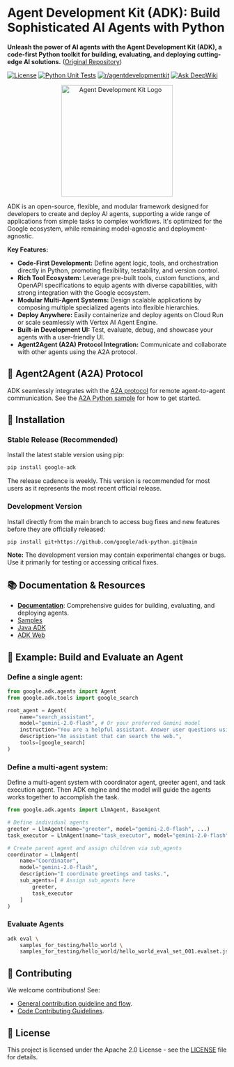 # Agent Development Kit (ADK): Build Sophisticated AI Agents with Python

**Unleash the power of AI agents with the Agent Development Kit (ADK), a code-first Python toolkit for building, evaluating, and deploying cutting-edge AI solutions.** ([Original Repository](https://github.com/google/adk-python))

[![License](https://img.shields.io/badge/License-Apache_2.0-blue.svg)](LICENSE)
[![Python Unit Tests](https://github.com/google/adk-python/actions/workflows/python-unit-tests.yml/badge.svg)](https://github.com/google/adk-python/actions/workflows/python-unit-tests.yml)
[![r/agentdevelopmentkit](https://img.shields.io/badge/Reddit-r%2Fagentdevelopmentkit-FF4500?style=flat&logo=reddit&logoColor=white)](https://www.reddit.com/r/agentdevelopmentkit/)
[![Ask DeepWiki](https://deepwiki.com/badge.svg)](https://deepwiki.com/google/adk-python)

<div align="center">
  <img src="https://raw.githubusercontent.com/google/adk-python/main/assets/agent-development-kit.png" width="256" alt="Agent Development Kit Logo"/>
</div>

ADK is an open-source, flexible, and modular framework designed for developers to create and deploy AI agents, supporting a wide range of applications from simple tasks to complex workflows.  It's optimized for the Google ecosystem, while remaining model-agnostic and deployment-agnostic.

**Key Features:**

*   **Code-First Development:** Define agent logic, tools, and orchestration directly in Python, promoting flexibility, testability, and version control.
*   **Rich Tool Ecosystem:** Leverage pre-built tools, custom functions, and OpenAPI specifications to equip agents with diverse capabilities, with strong integration with the Google ecosystem.
*   **Modular Multi-Agent Systems:** Design scalable applications by composing multiple specialized agents into flexible hierarchies.
*   **Deploy Anywhere:** Easily containerize and deploy agents on Cloud Run or scale seamlessly with Vertex AI Agent Engine.
*   **Built-in Development UI:** Test, evaluate, debug, and showcase your agents with a user-friendly UI.
*   **Agent2Agent (A2A) Protocol Integration:** Communicate and collaborate with other agents using the A2A protocol.

## 🤖 Agent2Agent (A2A) Protocol

ADK seamlessly integrates with the [A2A protocol](https://github.com/google-a2a/A2A/) for remote agent-to-agent communication.  See the [A2A Python sample](https://github.com/a2aproject/a2a-samples/tree/main/samples/python/agents) for how to get started.

## 🚀 Installation

### Stable Release (Recommended)

Install the latest stable version using pip:

```bash
pip install google-adk
```

The release cadence is weekly. This version is recommended for most users as it represents the most recent official release.

### Development Version

Install directly from the main branch to access bug fixes and new features before they are officially released:

```bash
pip install git+https://github.com/google/adk-python.git@main
```

**Note:** The development version may contain experimental changes or bugs. Use it primarily for testing or accessing critical fixes.

## 📚 Documentation & Resources

*   **[Documentation](https://google.github.io/adk-docs)**: Comprehensive guides for building, evaluating, and deploying agents.
*   [Samples](https://github.com/google/adk-samples)
*   [Java ADK](https://github.com/google/adk-java)
*   [ADK Web](https://github.com/google/adk-web)

## 🏁 Example: Build and Evaluate an Agent

### Define a single agent:

```python
from google.adk.agents import Agent
from google.adk.tools import google_search

root_agent = Agent(
    name="search_assistant",
    model="gemini-2.0-flash", # Or your preferred Gemini model
    instruction="You are a helpful assistant. Answer user questions using Google Search when needed.",
    description="An assistant that can search the web.",
    tools=[google_search]
)
```

### Define a multi-agent system:

Define a multi-agent system with coordinator agent, greeter agent, and task execution agent. Then ADK engine and the model will guide the agents works together to accomplish the task.

```python
from google.adk.agents import LlmAgent, BaseAgent

# Define individual agents
greeter = LlmAgent(name="greeter", model="gemini-2.0-flash", ...)
task_executor = LlmAgent(name="task_executor", model="gemini-2.0-flash", ...)

# Create parent agent and assign children via sub_agents
coordinator = LlmAgent(
    name="Coordinator",
    model="gemini-2.0-flash",
    description="I coordinate greetings and tasks.",
    sub_agents=[ # Assign sub_agents here
        greeter,
        task_executor
    ]
)
```

###  Evaluate Agents

```bash
adk eval \
    samples_for_testing/hello_world \
    samples_for_testing/hello_world/hello_world_eval_set_001.evalset.json
```

## 🤝 Contributing

We welcome contributions!  See:

*   [General contribution guideline and flow](https://google.github.io/adk-docs/contributing-guide/).
*   [Code Contributing Guidelines](./CONTRIBUTING.md).

## 📄 License

This project is licensed under the Apache 2.0 License - see the [LICENSE](LICENSE) file for details.